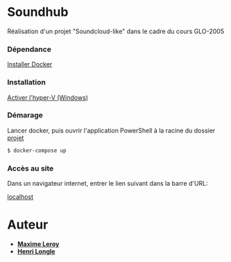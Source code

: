 # Soundhub

Réalisation d'un projet "Soundcloud-like" dans le cadre du cours GLO-2005

### Dépendance
[Installer Docker](https://www.docker.com/)

### Installation

[Activer l'hyper-V (Windows)](https://bit.ly/2kDg6Sw)

### Démarage

Lancer docker, puis ouvrir l'application PowerShell à la racine du dossier [projet](./projet)

```bash
$ docker-compose up
```

### Accès au site

Dans un navigateur internet, entrer le lien suivant dans la barre d'URL:

[localhost](http://localhost)

# Auteur

* **[Maxime Leroy](https://github.com/maximeleroylaval)**
* **[Henri Longle](https://github.com/longle-h)**
